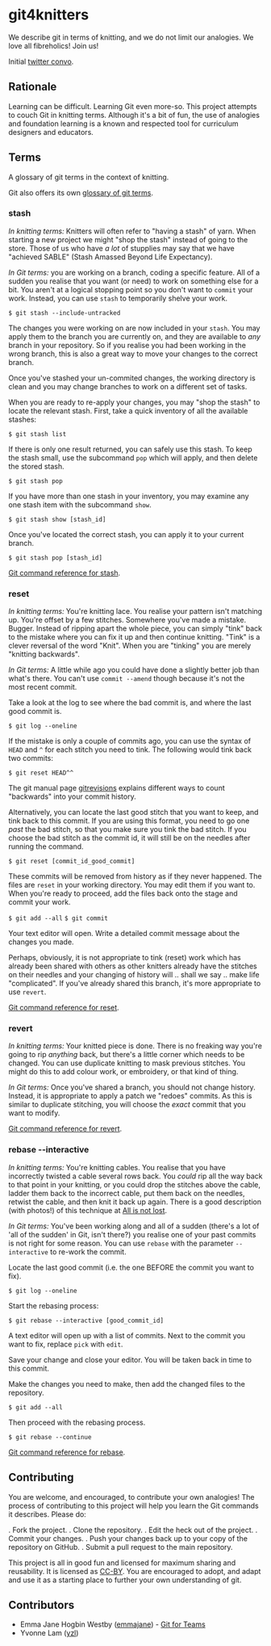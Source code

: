 # git4knitters
We describe git in terms of knitting, and we do not limit our analogies. We love all fibreholics! Join us!

Initial [twitter convo](https://twitter.com/yvonnezlam/status/589585522735063040).

## Rationale

Learning can be difficult. Learning Git even more-so. This project attempts to couch Git in knitting terms. Although it's a bit of fun, the use of analogies and foundation learning is a known and respected tool for curriculum designers and educators.

## Terms

A glossary of git terms in the context of knitting.

Git also offers its own [glossary of git terms](https://www.kernel.org/pub/software/scm/git/docs/gitglossary.html).

### stash

*In knitting terms:* Knitters will often refer to "having a stash" of yarn. When starting a new project we might "shop the stash" instead of going to the store. Those of us who have *a lot* of stupplies may say that we have "achieved SABLE" (Stash Amassed Beyond Life Expectancy).

*In Git terms:* you are working on a branch, coding a specific feature. All of a sudden you realise that you want (or need) to work on something else for a bit. You aren't at a logical stopping point so you don't want to `commit` your work. Instead, you can use `stash` to temporarily shelve your work.

`$ git stash --include-untracked`

The changes you were working on are now included in your `stash`. You may apply them to the branch you are currently on, and they are available to *any* branch in your repository. So if you realise you had been working in the wrong branch, this is also a great way to move your changes to the correct branch.

Once you've stashed your un-commited changes, the working directory is clean and you may change branches to work on a different set of tasks.

When you are ready to re-apply your changes, you may "shop the stash" to locate the relevant stash. First, take a quick inventory of all the available stashes:

`$ git stash list`

If there is only one result returned, you can safely use this stash. To keep the stash small, use the subcommand `pop` which will apply, and then delete the stored stash.

`$ git stash pop`

If you have more than one stash in your inventory, you may examine any one stash item with the subcommand `show`.

`$ git stash show [stash_id]`

Once you've located the correct stash, you can apply it to your current branch.

`$ git stash pop [stash_id]`

[Git command reference for stash](https://www.kernel.org/pub/software/scm/git/docs/git-stash.html).

### reset

*In knitting terms:* You're knitting lace. You realise your pattern isn't matching up. You're offset by a few stitches. Somewhere you've made a mistake. Bugger. Instead of ripping apart the whole piece, you can simply "tink" back to the mistake where you can fix it up and then continue knitting. "Tink" is a clever reversal of the word "Knit". When you are "tinking" you are merely "knitting backwards".

*In Git terms:* A little while ago you could have done a slightly better job than what's there. You can't use `commit --amend` though because it's not the most recent commit.

Take a look at the log to see where the bad commit is, and where the last good commit is.

`$ git log --oneline`

If the mistake is only a couple of commits ago, you can use the syntax of `HEAD` and `^` for each stitch you need to tink. The following would tink back two commits:

`$ git reset HEAD^^`

The git manual page [gitrevisions](https://www.kernel.org/pub/software/scm/git/docs/gitrevisions.html) explains different ways to count "backwards" into your commit history.

Alternatively, you can locate the last good stitch that you want to keep, and tink back to this commit. If you are using this format, you need to go one _past_ the bad stitch, so that you make sure you tink the bad stitch. If you choose the bad stitch as the commit id, it will still be on the needles after running the command.

`$ git reset [commit_id_good_commit]`

These commits will be removed from history as if they never happened. The files are `reset` in your working directory. You may edit them if you want to. When you're ready to proceed, add the files back onto the stage and commit your work.

`$ git add --all`
`$ git commit`

Your text editor will open. Write a detailed commit message about the changes you made.

Perhaps, obviously, it is not appropriate to tink (reset) work which has already been shared with others as other knitters already have the stitches on their needles and your changing of history will .. shall we say .. make life "complicated". If you've already shared this branch, it's more appropriate to use `revert`.

[Git command reference for reset](https://www.kernel.org/pub/software/scm/git/docs/git-reset.html).

### revert

*In knitting terms:* Your knitted piece is done. There is no freaking way you're going to rip *anything* back, but there's a little corner which needs to be changed. You can use duplicate knitting to mask previous stitches. You might do this to add colour work, or embroidery, or that kind of thing.

*In Git terms:* Once you've shared a branch, you should not change history. Instead, it is appropriate to apply a patch we "redoes" commits. As this is similar to duplicate stitching, you will choose the *exact* commit that you want to modify.

[Git command reference for revert](https://www.kernel.org/pub/software/scm/git/docs/git-revert.html).

### rebase --interactive

*In knitting terms:* You're knitting cables. You realise that you have incorrectly twisted a cable several rows back. You *could* rip all the way back to that point in your knitting, or you could drop the stitches above the cable, ladder them back to the incorrect cable, put them back on the needles, retwist the cable, and then knit it back up again. There is a good description (with photos!) of this technique at [All is not lost](http://www.yarnharlot.ca/blog/archives/2006/06/20/all_is_not_lost.html).

*In Git terms:* You've been working along and all of a sudden (there's a lot of 'all of the sudden' in Git, isn't there?) you realise one of your past commits is not right for some reason. You can use `rebase` with the parameter `--interactive` to re-work the commit.

Locate the last good commit (i.e. the one BEFORE the commit you want to fix).

`$ git log --oneline`

Start the rebasing process:

`$ git rebase --interactive [good_commit_id]`

A text editor will open up with a list of commits. Next to the commit you want to fix, replace `pick` with `edit`.

Save your change and close your editor. You will be taken back in time to this commit.

Make the changes you need to make, then add the changed files to the repository.

`$ git add --all`

Then proceed with the rebasing process.

`$ git rebase --continue`

[Git command reference for rebase](https://www.kernel.org/pub/software/scm/git/docs/git-rebase.html).

## Contributing

You are welcome, and encouraged, to contribute your own analogies! The process of contributing to this project will help you learn the Git commands it describes. Please do:

. Fork the project.
. Clone the repository.
. Edit the heck out of the project.
. Commit your changes.
. Push your changes back up to your copy of the repository on GitHub.
. Submit a pull request to the main repository.

This project is all in good fun and licensed for maximum sharing and reusability. It is licensed as [CC-BY](http://creativecommons.org/licenses/by/4.0/). You are encouraged to adopt, and adapt and use it as a starting place to further your own understanding of git.

## Contributors

- Emma Jane Hogbin Westby ([emmajane](https://github.com/emmajane)) - [Git for Teams](http://gitforteams.com)
- Yvonne Lam ([yzl](https://github.com/yzl))

